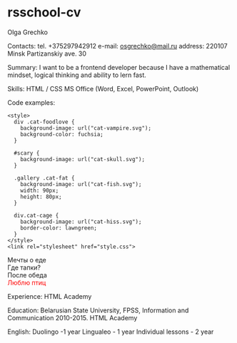 # rsschool-cv 
Olga Grechko

Contacts: 
tel. +375297942912 e-mail: osgrechko@mail.ru address: 220107 Minsk Partizanskiy ave. 30

Summary:
I want to be a frontend developer because I have a mathematical mindset, logical thinking and ability to lern fast.

Skills:
HTML / CSS
MS Office (Word, Excel, PowerPoint, Outlook)

Code examples:
<!DOCTYPE html>
<html>
  <head>
    <title>Испытание: наведение порядка</title>
    <meta charset="utf-8">

    <style>
      div .cat-foodlove {
        background-image: url("cat-vampire.svg");
        background-color: fuchsia;
      }

      #scary {
        background-image: url("cat-skull.svg");
      }

      .gallery .cat-fat {
        background-image: url("cat-fish.svg");
        width: 90px;
        height: 80px;
      }

      div.cat-cage {
        background-image: url("cat-hiss.svg");
        border-color: lawngreen;
      }
    </style>
    <link rel="stylesheet" href="style.css">
  </head>
  <body>
    <div class="gallery">
      <div class="picture cat-foodlove">Мечты о еде</div>
      <div class="picture cat-slippers" id="scary">Где тапки?</div>
      <div class="picture cat-fat">После обеда</div>
      <div class="picture cat-cage" style="color: red;">Люблю птиц</div>
    </div>
  </body>
</html>


Experience: HTML Academy

Education:
Belarusian State University, FPSS, Information and Communication 2010-2015.
HTML Academy

English: 
Duolingo -1 year
Lingualeo - 1 year
Individual lessons - 2 year
